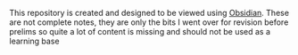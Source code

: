 This repository is created and designed to be viewed using [Obsidian](https://obsidian.md/). These are not complete notes, they are only the bits I went over for revision before prelims so quite a lot of content is missing and should not be used as a learning base